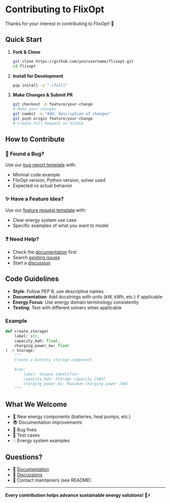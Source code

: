 # Contributing to FlixOpt

Thanks for your interest in contributing to FlixOpt! 🚀

## Quick Start

1. **Fork & Clone**
   ```bash
   git clone https://github.com/yourusername/flixopt.git
   cd flixopt
   ```

2. **Install for Development**
   ```bash
   pip install -e ".[full]"
   ```

3. **Make Changes & Submit PR**
   ```bash
   git checkout -b feature/your-change
   # Make your changes
   git commit -m "Add: description of changes"
   git push origin feature/your-change
   # Create Pull Request on GitHub
   ```

## How to Contribute

### 🐛 **Found a Bug?**
Use our [bug report template](https://github.com/flixOpt/flixopt/issues/new?template=bug_report.yml) with:
- Minimal code example
- FlixOpt version, Python version, solver used
- Expected vs actual behavior

### ✨ **Have a Feature Idea?**
Use our [feature request template](https://github.com/flixOpt/flixopt/issues/new?template=feature_request.yml) with:
- Clear energy system use case
- Specific examples of what you want to model

### ❓ **Need Help?**
- Check the [documentation](https://flixopt.github.io/flixopt/latest/) first
- Search [existing issues](https://github.com/flixOpt/flixopt/issues)
- Start a [discussion](https://github.com/flixOpt/flixopt/discussions)

## Code Guidelines

- **Style**: Follow PEP 8, use descriptive names
- **Documentation**: Add docstrings with units (kW, kWh, etc.) if applicable
- **Energy Focus**: Use energy domain terminology consistently
- **Testing**: Test with different solvers when applicable

### Example
```python
def create_storage(
    label: str,
    capacity_kwh: float,
    charging_power_kw: float
) -> Storage:
    """
    Create a battery storage component.
    
    Args:
        label: Unique identifier
        capacity_kwh: Storage capacity [kWh]
        charging_power_kw: Maximum charging power [kW]
    """
```

## What We Welcome

- 🔧 New energy components (batteries, heat pumps, etc.)
- 📚 Documentation improvements
- 🐛 Bug fixes
- 🧪 Test cases
- 💡 Energy system examples

## Questions?

- 📖 [Documentation](https://flixopt.github.io/flixopt/latest/)
- 💬 [Discussions](https://github.com/flixOpt/flixopt/discussions)
- 📧 Contact maintainers (see README)

---

**Every contribution helps advance sustainable energy solutions! 🌱⚡**
